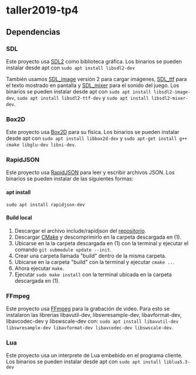 # taller2019-tp4

## Dependencias

### SDL

Este proyecto usa [SDL2] como biblioteca gráfica. Los binarios se pueden instalar desde apt con `sudo apt install libsdl2-dev`

También usamos [SDL_image] versión 2 para cargar imágenes, [SDL_ttf] para el texto mostrado en pantalla y [SDL_mixer] para el sonido del juego. Los binarios se pueden instalar desde apt con `sudo apt install libsdl2-image-dev`, `sudo apt install libsdl2-ttf-dev` y `sudo apt install libsdl2-mixer-dev`.

[SDL2]: http://wiki.libsdl.org/FrontPage
[SDL_image]: https://www.libsdl.org/projects/SDL_image/
[SDL_ttf]: https://www.libsdl.org/projects/SDL_ttf/
[SDL_mixer]: https://www.libsdl.org/projects/SDL_mixer/

### Box2D

Este proyecto usa [Box2D] para su física. Los binarios se pueden instalar desde apt con `sudo apt install libbox2d-dev` y `sudo apt-get install g++ cmake libglu-dev libxi-dev`.

[Box2D]: https://github.com/erincatto/Box2D/wiki/FAQ

### RapidJSON

Este proyecto usa [RapidJSON] para leer y escribir archivos JSON.
Los binarios se pueden instalar de las siguientes formas:

[RapidJSON]: https://rapidjson.org/

#### apt install

`sudo apt install rapidjson-dev`

#### Build local

1. Descargar el archivo include/rapidjson del [repositorio][include/rapidjson].
2. Descargar [CMake] y descomprimirlo en la carpeta descargada en (1).
3. Ubicarse en la la carpeta descargada en (1) con la terminal y ejecutar el comando `git submodule update --init`.
4. Crear una carpeta llamada "build" dentro de la misma carpeta.
5. Ubicarse en la carpeta "build" con la terminal y ejecutar `cmake ..`.
6. Ahora ejecutar `make`.
7. Ejecutar `sudo make install` con la terminal ubicada en la carpeta descargada en (1).

[include/rapidjson]: https://github.com/Tencent/rapidjson
[CMake]: https://cmake.org/

### FFmpeg

Este proyecto usa [FFmpeg] para la grabación de video. Para esto se instalaron
las librerias libavutil-dev, libswresample-dev, libavformat-dev, libavcodec-dev 
y libswscale-dev con:
`sudo apt install libavutil-dev libswresample-dev libavformat-dev libavcodec-dev libswscale-dev`.

[FFmpeg]: https://www.ffmpeg.org/
### Lua

Este proyecto usa un interprete de Lua embebido en el programa cliente.
Los binarios se pueden instalar desde apt con `sudo apt install liblua5.3-dev`
